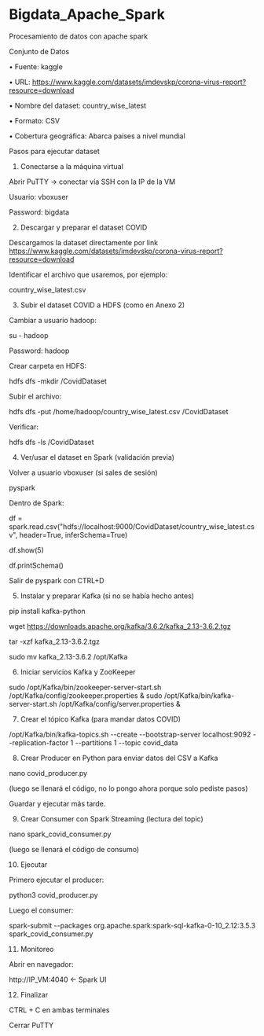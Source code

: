# Bigdata_Apache_Spark
Procesamiento de datos con apache spark

Conjunto de Datos

•	Fuente: kaggle

•	URL: https://www.kaggle.com/datasets/imdevskp/corona-virus-report?resource=download

•	Nombre del dataset: country_wise_latest

•	Formato: CSV

•	Cobertura geográfica: Abarca países a nivel mundial



Pasos para ejecutar dataset


1) Conectarse a la máquina virtual

Abrir PuTTY → conectar vía SSH con la IP de la VM

Usuario: vboxuser

Password: bigdata


2) Descargar y preparar el dataset COVID

Descargamos la dataset directamente por link https://www.kaggle.com/datasets/imdevskp/corona-virus-report?resource=download

Identificar el archivo que usaremos, por ejemplo:

country_wise_latest.csv


3) Subir el dataset COVID a HDFS (como en Anexo 2)

Cambiar a usuario hadoop:

su - hadoop

Password: hadoop

Crear carpeta en HDFS:

hdfs dfs -mkdir /CovidDataset

Subir el archivo:

hdfs dfs -put /home/hadoop/country_wise_latest.csv /CovidDataset

Verificar:

hdfs dfs -ls /CovidDataset


4) Ver/usar el dataset en Spark (validación previa)

Volver a usuario vboxuser (si sales de sesión)

pyspark

Dentro de Spark:

df = spark.read.csv("hdfs://localhost:9000/CovidDataset/country_wise_latest.csv", header=True, inferSchema=True)

df.show(5)

df.printSchema()

Salir de pyspark con CTRL+D


5) Instalar y preparar Kafka (si no se había hecho antes)

pip install kafka-python

wget https://downloads.apache.org/kafka/3.6.2/kafka_2.13-3.6.2.tgz

tar -xzf kafka_2.13-3.6.2.tgz

sudo mv kafka_2.13-3.6.2 /opt/Kafka


6) Iniciar servicios Kafka y ZooKeeper

sudo /opt/Kafka/bin/zookeeper-server-start.sh /opt/Kafka/config/zookeeper.properties &
sudo /opt/Kafka/bin/kafka-server-start.sh /opt/Kafka/config/server.properties &


7) Crear el tópico Kafka (para mandar datos COVID)

/opt/Kafka/bin/kafka-topics.sh --create --bootstrap-server localhost:9092 --replication-factor 1 --partitions 1 --topic covid_data


8) Crear Producer en Python para enviar datos del CSV a Kafka

nano covid_producer.py

(luego se llenará el código, no lo pongo ahora porque solo pediste pasos)

Guardar y ejecutar más tarde.


9) Crear Consumer con Spark Streaming (lectura del topic)

nano spark_covid_consumer.py

(luego se llenará el código de consumo)


10) Ejecutar

Primero ejecutar el producer:

python3 covid_producer.py

Luego el consumer:

spark-submit --packages org.apache.spark:spark-sql-kafka-0-10_2.12:3.5.3 spark_covid_consumer.py


11) Monitoreo

Abrir en navegador:

http://IP_VM:4040    ← Spark UI


12) Finalizar

CTRL + C en ambas terminales

Cerrar PuTTY